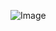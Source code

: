 ![Image](https://github.com/divyeshpandav/inmbrgMnEqHq9b7gMW/assets/90909352/cc7adfe7-00bf-4298-8895-3e6e1a166ccc)


